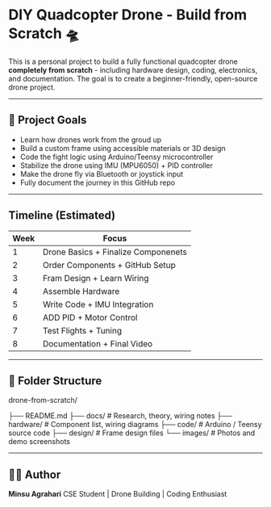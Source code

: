 # DIY Quadcopter Drone - Build from Scratch 🛸

This is a personal project to build a fully functional quadcopter drone **completely from scratch** - including hardware design, coding, electronics, and documentation. The goal is to create a beginner-friendly, open-source drone project.

---

## 🚀 Project Goals

 - Learn how drones work from the groud up
 - Build a custom frame using accessible materials or 3D design
 - Code the fight logic using Arduino/Teensy microcontroller
 - Stabilize the drone using IMU (MPU6050) + PID controller
 - Make the drone fly via Bluetooth or joystick input
 - Fully document the journey in this GitHub repo

---

## Timeline (Estimated)

|       Week        |        Focus                        |
|-------------------|-------------------------------------|
|         1         | Drone Basics + Finalize Componenets |
|         2         | Order Components + GitHub Setup     |
|         3         | Fram Design + Learn Wiring          |
|         4         | Assemble Hardware                   |
|         5         | Write Code + IMU Integration        |
|         6         | ADD PID + Motor Control             |
|         7         | Test Flights + Tuning               |
|         8         | Documentation + Final Video         |

---

## 📂 Folder Structure

drone-from-scratch/

 ├── README.md 
 ├── docs/ # Research, theory, wiring notes
 ├── hardware/ # Component list, wiring diagrams 
 ├── code/ # Arduino / Teensy source code 
 ├── design/ # Frame design files 
 └── images/ # Photos and demo screenshots

 --- 

 ## 👨‍💻 Author

 **Minsu Agrahari**
 CSE Student | Drone Building | Coding Enthusiast
 
